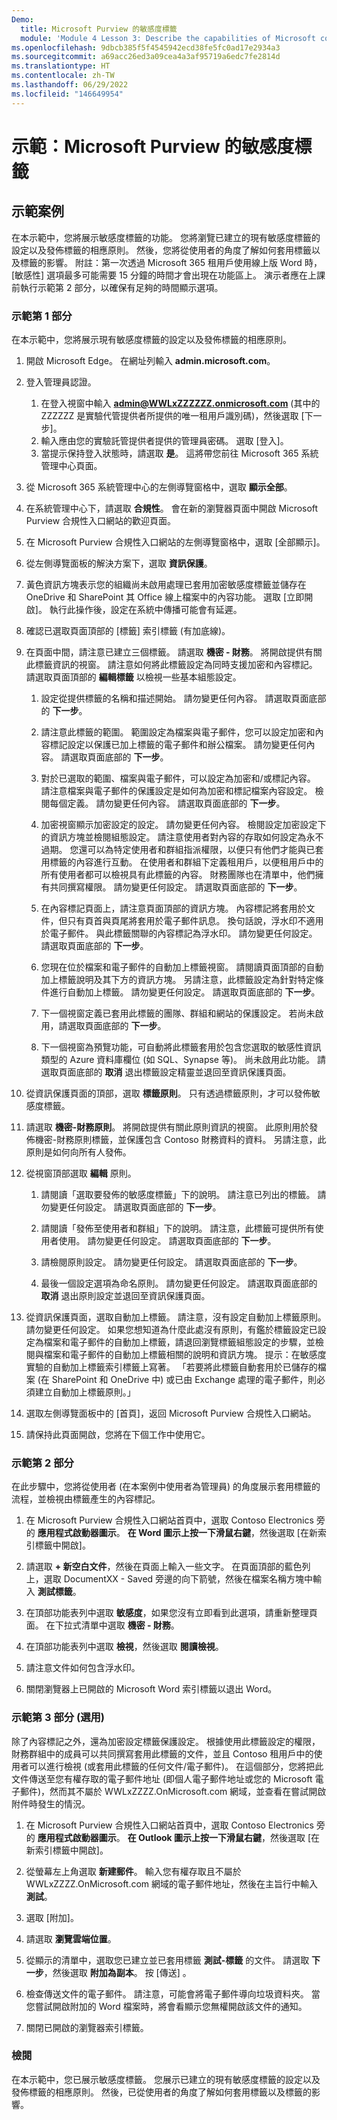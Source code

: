 ```yaml
---
Demo:
  title: Microsoft Purview 的敏感度標籤
  module: 'Module 4 Lesson 3: Describe the capabilities of Microsoft compliance solutions: Describe information protection and data lifecycle management of Microsoft Purview'
ms.openlocfilehash: 9dbcb385f5f4545942ecd38fe5fc0ad17e2934a3
ms.sourcegitcommit: a69acc26ed3a09cea4a3af95719a6edc7fe2814d
ms.translationtype: HT
ms.contentlocale: zh-TW
ms.lasthandoff: 06/29/2022
ms.locfileid: "146649954"
---
```

# <a name="demo-sensitivity-labels-in-microsoft-purview"></a>示範：Microsoft Purview 的敏感度標籤

## <a name="demo-scenario"></a>示範案例

在本示範中，您將展示敏感度標籤的功能。  您將瀏覽已建立的現有敏感度標籤的設定以及發佈標籤的相應原則。   然後，您將從使用者的角度了解如何套用標籤以及標籤的影響。  附註：第一次透過 Microsoft 365 租用戶使用線上版 Word 時，[敏感性] 選項最多可能需要 15 分鐘的時間才會出現在功能區上。  演示者應在上課前執行示範第 2 部分，以確保有足夠的時間顯示選項。

### <a name="demo-part-1"></a>示範第 1 部分

在本示範中，您將展示現有敏感度標籤的設定以及發佈標籤的相應原則。

1. 開啟 Microsoft Edge。 在網址列輸入 **admin.microsoft.com**。

1. 登入管理員認證。
    1. 在登入視窗中輸入 **admin@WWLxZZZZZZ.onmicrosoft.com** (其中的 ZZZZZZ 是實驗代管提供者所提供的唯一租用戶識別碼)，然後選取 [下一步]。
    1. 輸入應由您的實驗託管提供者提供的管理員密碼。 選取 [登入]。
    1. 當提示保持登入狀態時，請選取 **是**。 這將帶您前往 Microsoft 365 系統管理中心頁面。

1. 從 Microsoft 365 系統管理中心的左側導覽窗格中，選取 **顯示全部**。

1. 在系統管理中心下，請選取 **合規性**。  會在新的瀏覽器頁面中開啟 Microsoft Purview 合規性入口網站的歡迎頁面。  

1. 在 Microsoft Purview 合規性入口網站的左側導覽窗格中，選取 [全部顯示]。

1. 從左側導覽面板的解決方案下，選取 **資訊保護**。

1. 黃色資訊方塊表示您的組織尚未啟用處理已套用加密敏感度標籤並儲存在 OneDrive 和 SharePoint 其 Office 線上檔案中的內容功能。  選取 [立即開啟]。  執行此操作後，設定在系統中傳播可能會有延遲。

1. 確認已選取頁面頂部的 [標籤] 索引標籤 (有加底線)。

1. 在頁面中間，請注意已建立三個標籤。  請選取 **機密 - 財務**。  將開啟提供有關此標籤資訊的視窗。  請注意如何將此標籤設定為同時支援加密和內容標記。  請選取頁面頂部的 **編輯標籤** 以檢視一些基本組態設定。

    1. 設定從提供標籤的名稱和描述開始。  請勿變更任何內容。  請選取頁面底部的 **下一步**。

    1. 請注意此標籤的範圍。  範圍設定為檔案與電子郵件，您可以設定加密和內容標記設定以保護已加上標籤的電子郵件和辦公檔案。  請勿變更任何內容。  請選取頁面底部的 **下一步**。

    1. 對於已選取的範圍、檔案與電子郵件，可以設定為加密和/或標記內容。  請注意檔案與電子郵件的保護設定是如何為加密和標記檔案內容設定。  檢閱每個定義。  請勿變更任何內容。  請選取頁面底部的 **下一步**。

    1. 加密視窗顯示加密設定的設定。  請勿變更任何內容。  檢閱設定加密設定下的資訊方塊並檢閱組態設定。 請注意使用者對內容的存取如何設定為永不過期。  您還可以為特定使用者和群組指派權限，以便只有他們才能與已套用標籤的內容進行互動。  在使用者和群組下定義租用戶，以便租用戶中的所有使用者都可以檢視具有此標籤的內容。  財務團隊也在清單中，他們擁有共同撰寫權限。  請勿變更任何設定。  請選取頁面底部的 **下一步**。

    1. 在內容標記頁面上，請注意頁面頂部的資訊方塊。  內容標記將套用於文件，但只有頁首與頁尾將套用於電子郵件訊息。 換句話說，浮水印不適用於電子郵件。  與此標籤關聯的內容標記為浮水印。  請勿變更任何設定。  請選取頁面底部的 **下一步**。

    1. 您現在位於檔案和電子郵件的自動加上標籤視窗。  請閱讀頁面頂部的自動加上標籤說明及其下方的資訊方塊。  另請注意，此標籤設定為針對特定條件進行自動加上標籤。 請勿變更任何設定。  請選取頁面底部的 **下一步**。

    1. 下一個視窗定義已套用此標籤的團隊、群組和網站的保護設定。 若尚未啟用，請選取頁面底部的 **下一步**。

    1. 下一個視窗為預覽功能，可自動將此標籤套用於包含您選取的敏感性資訊類型的 Azure 資料庫欄位 (如 SQL、Synapse 等)。  尚未啟用此功能。 請選取頁面底部的 **取消** 退出標籤設定精靈並退回至資訊保護頁面。

1. 從資訊保護頁面的頂部，選取 **標籤原則**。  只有透過標籤原則，才可以發佈敏感度標籤。  

1. 請選取 **機密-財務原則**。  將開啟提供有關此原則資訊的視窗。  此原則用於發佈機密-財務原則標籤，並保護包含 Contoso 財務資料的資料。  另請注意，此原則是如何向所有人發佈。  

1. 從視窗頂部選取 **編輯** 原則。

    1. 請閱讀「選取要發佈的敏感度標籤」下的說明。  請注意已列出的標籤。  請勿變更任何設定。  請選取頁面底部的 **下一步**。

    1. 請閱讀「發佈至使用者和群組」下的說明。  請注意，此標籤可提供所有使用者使用。  請勿變更任何設定。  請選取頁面底部的 **下一步**。

    1. 請檢閱原則設定。  請勿變更任何設定。  請選取頁面底部的 **下一步**。

    1. 最後一個設定選項為命名原則。  請勿變更任何設定。  請選取頁面底部的 **取消** 退出原則設定並退回至資訊保護頁面。

1. 從資訊保護頁面，選取自動加上標籤。  請注意，沒有設定自動加上標籤原則。  請勿變更任何設定。  如果您想知道為什麼此處沒有原則，有鑑於標籤設定已設定為檔案和電子郵件的自動加上標籤，請退回瀏覽標籤組態設定的步驟，並檢閱與檔案和電子郵件的自動加上標籤相關的說明和資訊方塊。  提示：在敏感度實驗的自動加上標籤索引標籤上寫著。  「若要將此標籤自動套用於已儲存的檔案 (在 SharePoint 和 OneDrive 中) 或已由 Exchange 處理的電子郵件，則必須建立自動加上標籤原則。」

1. 選取左側導覽面板中的 [首頁]，返回 Microsoft Purview 合規性入口網站。

1. 請保持此頁面開啟，您將在下個工作中使用它。

### <a name="demo-part-2"></a>示範第 2 部分

在此步驟中，您將從使用者 (在本案例中使用者為管理員) 的角度展示套用標籤的流程，並檢視由標籤產生的內容標記。

1. 在 Microsoft Purview 合規性入口網站首頁中，選取 Contoso Electronics 旁的 **應用程式啟動器圖示**。 **在 Word 圖示上按一下滑鼠右鍵**，然後選取 [在新索引標籤中開啟]。  

1. 請選取 **+ 新空白文件**，然後在頁面上輸入一些文字。  在頁面頂部的藍色列上，選取 DocumentXX - Saved 旁邊的向下箭號，然後在檔案名稱方塊中輸入 **測試標籤**。

1. 在頂部功能表列中選取 **敏感度**，如果您沒有立即看到此選項，請重新整理頁面。 在下拉式清單中選取 **機密 - 財務**。

1. 在頂部功能表列中選取 **檢視**，然後選取 **閱讀檢視**。

1. 請注意文件如何包含浮水印。  

1. 關閉瀏覽器上已開啟的 Microsoft Word 索引標籤以退出 Word。

### <a name="demo-part-3-optional"></a>示範第 3 部分 (選用)

除了內容標記之外，還為加密設定標籤保護設定。 根據使用此標籤設定的權限，財務群組中的成員可以共同撰寫套用此標籤的文件，並且 Contoso 租用戶中的使用者可以進行檢視 (或套用此標籤的任何文件/電子郵件)。  在這個部分，您將把此文件傳送至您有權存取的電子郵件地址 (即個人電子郵件地址或您的 Microsoft 電子郵件)，然而其不屬於 WWLxZZZZ.OnMicrosoft.com 網域，並查看在嘗試開啟附件時發生的情況。  

1. 在 Microsoft Purview 合規性入口網站首頁中，選取 Contoso Electronics 旁的 **應用程式啟動器圖示**。 **在 Outlook 圖示上按一下滑鼠右鍵**，然後選取 [在新索引標籤中開啟]。

1. 從螢幕左上角選取 **新建郵件**。  輸入您有權存取且不屬於 WWLxZZZZ.OnMicrosoft.com 網域的電子郵件地址，然後在主旨行中輸入 **測試**。

1. 選取 [附加]。

1. 請選取 **瀏覽雲端位置**。

1. 從顯示的清單中，選取您已建立並已套用標籤 **測試-標籤** 的文件。 請選取 **下一步**，然後選取 **附加為副本**。  按 [傳送]  。

1. 檢查傳送文件的電子郵件。  請注意，可能會將電子郵件導向垃圾資料夾。  當您嘗試開啟附加的 Word 檔案時，將會看顯示您無權開啟該文件的通知。

1. 關閉已開啟的瀏覽器索引標籤。

### <a name="review"></a>檢閱

在本示範中，您已展示敏感度標籤。  您展示已建立的現有敏感度標籤的設定以及發佈標籤的相應原則。 然後，已從使用者的角度了解如何套用標籤以及標籤的影響。
